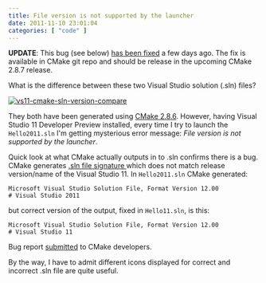 ```yaml
---
title: File version is not supported by the launcher
date: 2011-11-10 23:01:04
categories: [ "code" ]
---
```


**UPDATE**: This bug (see below) [has been fixed](http://cmake.org/gitweb?p=cmake.git;a=commitdiff;h=f0d66ab4) a few days ago. The fix is available in CMake git repo and should be release in the upcoming CMake 2.8.7 release.


What is the difference between these two Visual Studio solution (.sln) files?


[![vs11-cmake-sln-version-compare](http://farm7.static.flickr.com/6033/6332341933_e0b55823e6_o.png)](http://www.flickr.com/photos/mloskot/6332341933/)


They both have been generated using [CMake 2.8.6](http://cmake.org/). However, having Visual Studio 11 Developer Preview installed, every time I try to launch the `Hello2011.sln` I'm getting mysterious error message: _File version is not supported by the launcher_.


Quick look at what CMake actually outputs in to .sln confirms there is a bug. CMake generates [.sln file signature ](http://blogs.msdn.com/b/andrewarnottms/archive/2008/02/13/why-double-clicking-on-an-sln-file-doesn-t-always-launch-visual-studio.aspx)which does not match release version/name of the Visual Studio 11. In `Hello2011.sln` CMake generated:


    Microsoft Visual Studio Solution File, Format Version 12.00
    # Visual Studio 2011


but correct version of the output, fixed in `Hello11.sln`, is this:


    Microsoft Visual Studio Solution File, Format Version 12.00
    # Visual Studio 11


Bug report [submitted](http://public.kitware.com/Bug/view.php?id=12572) to CMake developers.


By the way, I have to admit different icons displayed for correct and incorrect .sln file are quite useful.
